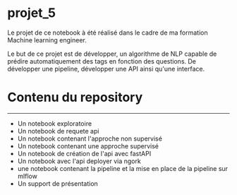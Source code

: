 # projet_5
Le projet de ce notebook à été réalisé dans le cadre de ma formation Machine learning engineer.

Le but de ce projet est de développer, un algorithme de NLP capable de prédire automatiquement des tags en fonction des questions. De développer une pipeline, développer une API ainsi qu'une interface.

# Contenu du repository
______________________________________________________________

- Un notebook exploratoire
- Un notebook de requete api
- Un notebook contenant l'approche non supervisé
- Un notebook contenant une approche supervisé
- Un notebook de création de l'api avec fastAPI
- Un notebook avec l'api deployer via ngork
- une notebook contenant la pipeline et la mise en place de la pipeline sur mlflow
- Un support de présentation

